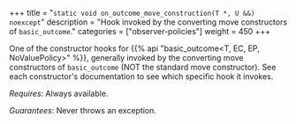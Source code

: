 +++
title = "`static void on_outcome_move_construction(T *, U &&) noexcept`"
description = "Hook invoked by the converting move constructors of `basic_outcome`."
categories = ["observer-policies"]
weight = 450
+++

One of the constructor hooks for {{% api "basic_outcome<T, EC, EP, NoValuePolicy>" %}}, generally invoked by the converting move constructors of `basic_outcome` (NOT the standard move constructor). See each constructor's documentation to see which specific hook it invokes.

*Requires*: Always available.

*Guarantees*: Never throws an exception.
